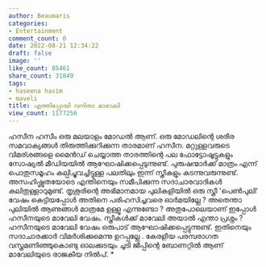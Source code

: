 ```yaml
---
author: Beaumaris
categories:
- Entertainment
comment_count: 0
date: 2022-08-21 12:34:22
draft: false
image: ''
like_count: 85461
share_count: 31849
tags:
- haseena hasim
- maveli
title: എത്തിപ്പോയി വനിതാ മാവേലി
view_count: 1177256
---
```


ഹസീന ഹസീം ഒരു മലയാളം മോഡൽ ആണ്. ഒരു മോഡലിന്റെ ശരീര സമവാക്യങ്ങൾ തിരുത്തിക്കുറിക്കുന്ന താരമാണ് ഹസീന. മറ്റുള്ളവരുടെ വിമര്ശങ്ങളെ മൈൻഡ് ചെയ്യാത്ത താരത്തിന്റെ പല ഫോട്ടോഷൂട്ടുകളും സോഷ്യൽ മീഡിയയിൽ ആഘോഷിക്കപ്പെടുന്നുണ്ട്. പുരുഷന്മാർക്ക് മാത്രം എന്ന് പൊതുസമൂഹം കല്പിച്ചുവച്ചിട്ടുള്ള പലതിലും ഇന്ന് സ്ത്രീകളും കടന്നുവരുന്നുണ്ട്. അസഹിഷ്ണുതയോടെ എന്തിനെയും സമീപിക്കുന്ന സദാചാരവാദികൾ കലിതുള്ളാറുമുണ്ട്. തൃശൂരിന്റെ അഭിമാനമായ പുലികളിയിൽ ഒരു സ്ത്രീ 'പെൺപുലി' വേഷം കെട്ടിയപ്പോൾ അതിനെ പരിഹസിച്ചവരെ ഓർമയില്ലേ ? അതെന്താ പുലിയിൽ ആണുങ്ങൾ മാത്രമേ ഉള്ളൂ എന്നുണ്ടോ ? അതുപോലെയാണ് ഇപ്പോൾ ഹസീനയുടെ മാവേലി വേഷം. സ്ത്രീകൾക്ക് മാവേലി അയാൽ എന്താ പ്രശ്നം ? ഹസീനയുടെ മാവേലി വേഷം ഒരുപാട് ആഘോഷിക്കപ്പെട്ടുന്നുണ്ട്. ഇതിനെയും സദാചാരക്കാർ വിമർശിക്കുമെന്നു ഉറപ്പല്ലേ . കേരളീയ പരമ്പരാഗത വസ്ത്രമണിഞ്ഞുകൊണ്ടു ഓലക്കുടയും ചൂടി ജീപ്പിന്റെ ബോണറ്റിൽ ആണ് മാവേലിയുടെ രാജകീയ നിൽപ്. *